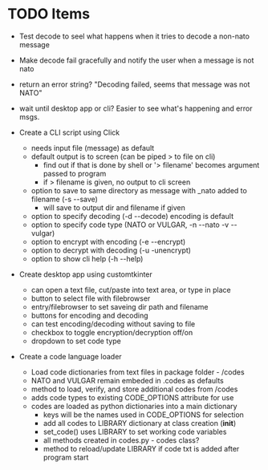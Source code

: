 # TODO Items

 - Test decode to seel what happens when it tries to decode a non-nato message
 - Make decode fail gracefully and notify the user when a message is not nato
  - return an error string? "Decoding failed, seems that message was not NATO"
 - wait until desktop app or cli? Easier to see what's happening and error msgs.

 - Create a CLI script using Click
   - needs input file (message) as default
   - default output is to screen (can be piped > to file on cli)
     - find out if that is done by shell or '> filename' becomes argument passed to program
     - if > filename is given, no output to cli screen
   - option to save to same directory as message with _nato added to filename (-s --save)
     - will save to output dir and filename if given
   - option to specify decoding (-d --decode) encoding is default
   - option to specify code type (NATO or VULGAR, -n --nato -v --vulgar)
   - option to encrypt with encoding (-e --encrypt)
   - option to decrypt with decoding (-u -unencrypt)
   - option to show cli help (-h --help)
 
 - Create desktop app using customtkinter
   - can open a text file, cut/paste into text area, or type in place
   - button to select file with filebrowser
   - entry/filebrowser to set saveing dir path and filename
   - buttons for encoding and decoding
   - can test encoding/decoding without saving to file
   - checkbox to toggle encryption/decryption off/on
   - dropdown to set code type

 - Create a code language loader
   - Load code dictionaries from text files in package folder - /codes
   - NATO and VULGAR remain embeded in .codes as defaults
   - method to load, verify, and store additional codes from /codes
   - adds code types to existing CODE_OPTIONS attribute for use
   - codes are loaded as python dictionaries into a main dictionary
     - keys will be the names used in CODE_OPTIONS for selection
     - add all codes to LIBRARY dictionary at class creation (__init__)
     - set_code() uses LIBRARY to set working code variables
     - all methods created in codes.py - codes class?
     - method to reload/update LIBRARY if code txt is added after program start
